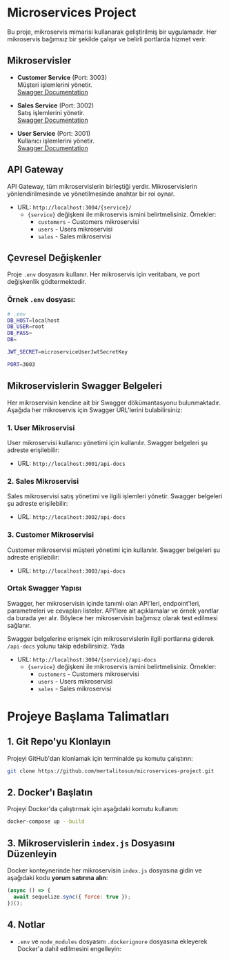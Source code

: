 # Microservices Project

Bu proje, mikroservis mimarisi kullanarak geliştirilmiş bir uygulamadır. Her mikroservis bağımsız bir şekilde çalışır ve belirli portlarda hizmet verir. 

## Mikroservisler

- **Customer Service** (Port: 3003)  
  Müşteri işlemlerini yönetir.  
  [Swagger Documentation](http://localhost:3003)

- **Sales Service** (Port: 3002)  
  Satış işlemlerini yönetir.  
  [Swagger Documentation](http://localhost:3002)

- **User Service** (Port: 3001)  
  Kullanıcı işlemlerini yönetir.  
  [Swagger Documentation](http://localhost:3001)


## API Gateway

API Gateway, tüm mikroservislerin birleştiği yerdir. Mikroservislerin yönlendirilmesinde ve yönetilmesinde anahtar bir rol oynar.
- URL: `http://localhost:3004/{service}/`
  - `{service}` değişkeni ile mikroservis ismini belirtmelisiniz. Örnekler:
    - `customers` - Customers mikroservisi
    - `users` - Users mikroservisi
    - `sales` - Sales mikroservisi

## Çevresel Değişkenler

Proje `.env` dosyasını kullanır. Her mikroservis için veritabanı, ve port değişkenlik gödtermektedir. 

### Örnek `.env` dosyası:

```bash
# .env
DB_HOST=localhost
DB_USER=root
DB_PASS=
DB=

JWT_SECRET=microserviceUserJwtSecretKey

PORT=3003
```

## Mikroservislerin Swagger Belgeleri

Her mikroservisin kendine ait bir Swagger dökümantasyonu bulunmaktadır. Aşağıda her mikroservis için Swagger URL'lerini bulabilirsiniz:

### 1. **User Mikroservisi**
User mikroservisi kullanıcı yönetimi için kullanılır. Swagger belgeleri şu adreste erişilebilir:
- URL: `http://localhost:3001/api-docs`

### 2. **Sales Mikroservisi**
Sales mikroservisi satış yönetimi ve ilgili işlemleri yönetir. Swagger belgeleri şu adreste erişilebilir:
- URL: `http://localhost:3002/api-docs`

### 3. **Customer Mikroservisi**
Customer mikroservisi müşteri yönetimi için kullanılır. Swagger belgeleri şu adreste erişilebilir:
- URL: `http://localhost:3003/api-docs`

### Ortak Swagger Yapısı
Swagger, her mikroservisin içinde tanımlı olan API'leri, endpoint'leri, parametreleri ve cevapları listeler. API'lere ait açıklamalar ve örnek yanıtlar da burada yer alır. Böylece her mikroservisin bağımsız olarak test edilmesi sağlanır.

Swagger belgelerine erişmek için mikroservislerin ilgili portlarına giderek `/api-docs` yolunu takip edebilirsiniz. 
Yada 
- URL: `http://localhost:3004/{service}/api-docs`
  - `{service}` değişkeni ile mikroservis ismini belirtmelisiniz. Örnekler:
    - `customers` - Customers mikroservisi
    - `users` - Users mikroservisi
    - `sales` - Sales mikroservisi

# Projeye Başlama Talimatları

## 1. Git Repo'yu Klonlayın
Projeyi GitHub'dan klonlamak için terminalde şu komutu çalıştırın:
```bash
git clone https://github.com/mertalitosun/microservices-project.git
```

## 2. Docker'ı Başlatın
Projeyi Docker'da çalıştırmak için aşağıdaki komutu kullanın:
```bash
docker-compose up --build
```
## 3. Mikroservislerin `index.js` Dosyasını Düzenleyin
Docker konteynerinde her mikroservisin `index.js` dosyasına gidin ve aşağıdaki kodu **yorum satırına alın**:
```javascript
(async () => {
  await sequelize.sync({ force: true });
})();
```

## 4. Notlar
- `.env` ve `node_modules` dosyasını `.dockerignore` dosyasına ekleyerek Docker'a dahil edilmesini engelleyin:






